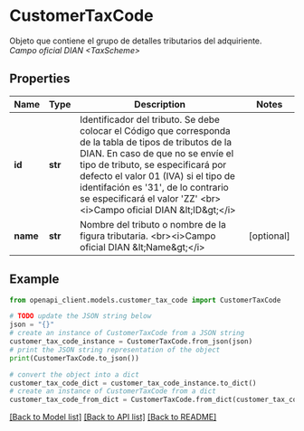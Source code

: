 # CustomerTaxCode

Objeto que contiene el grupo de detalles tributarios del adquiriente. <br><i>Campo oficial DIAN &lt;TaxScheme&gt;</i>

## Properties

Name | Type | Description | Notes
------------ | ------------- | ------------- | -------------
**id** | **str** | Identificador del tributo. Se debe colocar el Código que corresponda de la tabla de tipos de tributos de la DIAN. En caso de que no se envíe el tipo de tributo, se especificará por defecto el valor 01 (IVA) si el tipo de identifación es &#39;31&#39;, de lo contrario se especificará el valor &#39;ZZ&#39; &lt;br&gt;&lt;i&gt;Campo oficial DIAN &amp;lt;ID&amp;gt;&lt;/i&gt; | 
**name** | **str** | Nombre del tributo o nombre de la figura tributaria. &lt;br&gt;&lt;i&gt;Campo oficial DIAN &amp;lt;Name&amp;gt;&lt;/i&gt; | [optional] 

## Example

```python
from openapi_client.models.customer_tax_code import CustomerTaxCode

# TODO update the JSON string below
json = "{}"
# create an instance of CustomerTaxCode from a JSON string
customer_tax_code_instance = CustomerTaxCode.from_json(json)
# print the JSON string representation of the object
print(CustomerTaxCode.to_json())

# convert the object into a dict
customer_tax_code_dict = customer_tax_code_instance.to_dict()
# create an instance of CustomerTaxCode from a dict
customer_tax_code_from_dict = CustomerTaxCode.from_dict(customer_tax_code_dict)
```
[[Back to Model list]](../README.md#documentation-for-models) [[Back to API list]](../README.md#documentation-for-api-endpoints) [[Back to README]](../README.md)


